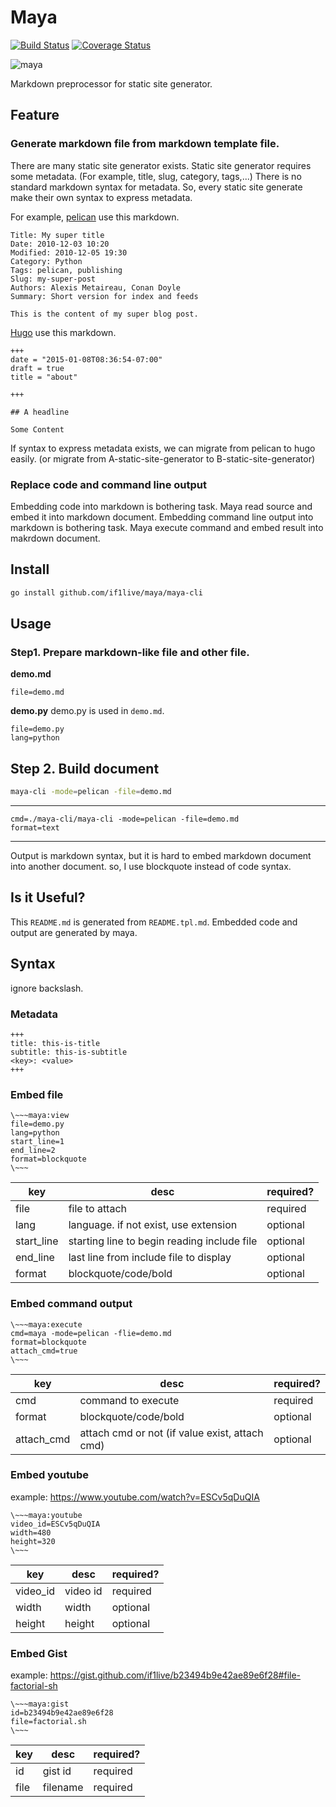 # Maya

[![Build Status](https://travis-ci.org/if1live/maya.svg?branch=master)](https://travis-ci.org/if1live/maya)
[![Coverage Status](https://coveralls.io/repos/github/if1live/maya/badge.svg?branch=master)](https://coveralls.io/github/if1live/maya?branch=master)

![maya](https://raw.githubusercontent.com/if1live/maya/master/document/maya.jpg)

Markdown preprocessor for static site generator.

## Feature
### Generate markdown file from markdown template file.
There are many static site generator exists.
Static site generator requires some metadata. (For example, title, slug, category, tags,...)
There is no standard markdown syntax for metadata.
So, every static site generate make their own syntax to express metadata.

For example, [pelican](http://blog.getpelican.com/) use this markdown.

```
Title: My super title
Date: 2010-12-03 10:20
Modified: 2010-12-05 19:30
Category: Python
Tags: pelican, publishing
Slug: my-super-post
Authors: Alexis Metaireau, Conan Doyle
Summary: Short version for index and feeds

This is the content of my super blog post.
```

[Hugo](https://gohugo.io/) use this markdown.

```
+++
date = "2015-01-08T08:36:54-07:00"
draft = true
title = "about"

+++

## A headline

Some Content
```

If syntax to express metadata exists, we can migrate from pelican to hugo easily.
(or migrate from A-static-site-generator to B-static-site-generator)

### Replace code and command line output
Embedding code into markdown is bothering task. Maya read source and embed it into markdown document.
Embedding command line output into markdown is bothering task. Maya execute command and embed result into makrdown document.


## Install

```bash
go install github.com/if1live/maya/maya-cli
```

## Usage

### Step1. Prepare markdown-like file and other file.

**demo.md**

~~~maya:view
file=demo.md
~~~

**demo.py**
demo.py is used in ``demo.md``.

~~~maya:view
file=demo.py
lang=python
~~~

## Step 2. Build document

```bash
maya-cli -mode=pelican -file=demo.md
```

-----

~~~maya:execute
cmd=./maya-cli/maya-cli -mode=pelican -file=demo.md
format=text
~~~

-----

Output is markdown syntax, but it is hard to embed markdown document into another document. so, I use blockquote instead of code syntax.

## Is it Useful?

This `README.md` is generated from `README.tpl.md`.
Embedded code and output are generated by maya.

## Syntax

ignore backslash.

### Metadata

```
+++
title: this-is-title
subtitle: this-is-subtitle
<key>: <value>
+++
```

### Embed file

```
\~~~maya:view
file=demo.py
lang=python
start_line=1
end_line=2
format=blockquote
\~~~
```

| key | desc | required? |
|-------|------|-----------|
| file | file to attach | required |
| lang | language. if not exist, use extension |  optional |
| start_line | starting line to begin reading include file | optional |
| end_line | last line from include file to display | optional |
| format | blockquote/code/bold | optional |


### Embed command output

```
\~~~maya:execute
cmd=maya -mode=pelican -flie=demo.md
format=blockquote
attach_cmd=true
\~~~
```

| key | desc | required? |
|-------|------|-----------|
| cmd | command to execute | required |
| format | blockquote/code/bold |  optional |
| attach_cmd | attach cmd or not (if value exist, attach cmd) | optional |

### Embed youtube

example: https://www.youtube.com/watch?v=ESCv5qDuQIA

```
\~~~maya:youtube
video_id=ESCv5qDuQIA
width=480
height=320
\~~~
```


| key | desc | required? |
|-----|------|-----------|
| video_id | video id | required |
| width | width | optional |
| height | height | optional |

### Embed Gist

example: https://gist.github.com/if1live/b23494b9e42ae89e6f28#file-factorial-sh

```
\~~~maya:gist
id=b23494b9e42ae89e6f28
file=factorial.sh
\~~~
```

| key | desc | required? |
|-----|------|-----------|
| id | gist id | required |
| file | filename | required |

